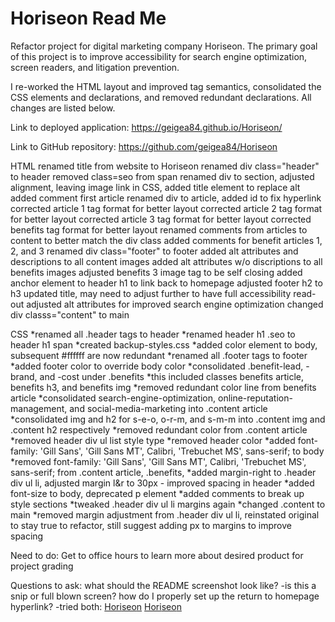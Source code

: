 # Horiseon Read Me

Refactor project for digital marketing company Horiseon.  The primary goal of this project is to improve accessibility for search engine optimization, screen readers, and litigation prevention.

I re-worked the HTML layout and improved tag semantics, consolidated the CSS elements and declarations, and removed redundant declarations.  All changes are listed below.

Link to deployed application:
https://geigea84.github.io/Horiseon/

Link to GitHub repository:
https://github.com/geigea84/Horiseon


HTML
renamed title from website to Horiseon
renamed div class="header" to header
removed class=seo from span
renamed div to section, adjusted alignment, leaving image link in CSS, added title element to replace alt
added comment first article
renamed div to article, added id to fix hyperlink
corrected article 1 tag format for better layout
corrected article 2 tag format for better layout
corrected article 3 tag format for better layout
corrected benefits tag format for better layout
renamed comments from articles to content to better match the div class
added comments for benefit articles 1, 2, and 3
renamed div class="footer" to footer
added alt attributes and descriptions to all content images
added alt attributes w/o discriptions to all benefits images
adjusted benefits 3 image tag to be self closing
added anchor element to header h1 to link back to homepage
adjusted footer h2 to h3
updated title, may need to adjust further to have full accessibility read-out
adjusted alt attributes for improved search engine optimization
changed div classs="content" to main


CSS
*renamed all .header tags to header
*renamed header h1 .seo to header h1 span
*created backup-styles.css
*added color element to body, subsequent #ffffff are now redundant
*renamed all .footer tags to footer
*added footer color to override body color
*consolidated .benefit-lead, -brand, and -cost under .benefits
  *this included classes benefits article, benefits h3, and benefits img
*removed redundant color line from benefits article
*consolidated search-engine-optimization, online-reputation-management, and social-media-marketing into .content article
*consolidated img and h2 for s-e-o, o-r-m, and s-m-m into .content img and .content h2 respectively
*removed redundant color from .content article
*removed header div ul list style type
*removed header color
*added font-family: 'Gill Sans', 'Gill Sans MT', Calibri, 'Trebuchet MS', sans-serif; to body
*removed font-family: 'Gill Sans', 'Gill Sans MT', Calibri, 'Trebuchet MS', sans-serif; from .content article, .benefits, 
*added margin-right to .header div ul li, adjusted margin l&r to 30px - improved spacing in header
*added font-size to body, deprecated p element
*added comments to break up style sections
*tweaked .header div ul li margins again
*changed .content to main
*removed margin adjustment from .header div ul li, reinstated original to stay true to refactor, still suggest adding px to margins to improve spacing


Need to do:
Get to office hours to learn more about desired product for project grading

Questions to ask: 
what should the README screenshot look like? -is this a snip or full blown screen?
how do I properly set up the return to homepage hyperlink?
-tried both:
<a href="https://geigea84.github.io/Horiseon/">Hori<span>seo</span>n</a>
<a href="/">Hori<span>seo</span>n</a>

